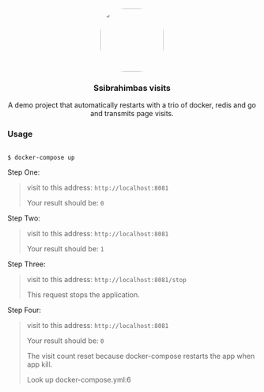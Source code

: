 <p align="center"><br><img src="https://avatars.githubusercontent.com/u/76786120?v=4" width="128" height="128" style="border-radius: 50px;" /></p>
<h3 align="center">Ssibrahimbas visits</h3>
<p align="center">
  A demo project that automatically restarts with a trio of docker, redis and go and transmits page visits.
</p>

### Usage

```shell

$ docker-compose up

```

 Step One:
>
> visit to this address: `http://localhost:8081`
>
> Your result should be: `0`


Step Two:

> visit to this address: `http://localhost:8081`
>
> Your result should be: `1`

Step Three:

> visit to this address: `http://localhost:8081/stop`
>
> This request stops the application.

Step Four: 

> visit to this address: `http://localhost:8081`
>
> Your result should be: `0`
> 
> The visit count reset because docker-compose restarts the app  when app kill.
>
> Look up docker-compose.yml:6